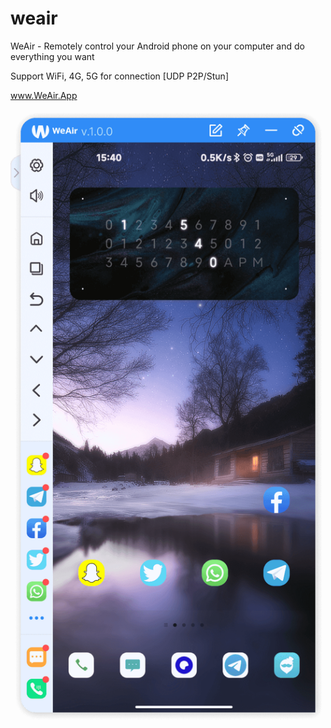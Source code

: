 # weair
WeAir - Remotely control your Android phone on your computer and do everything you want

Support WiFi, 4G, 5G for connection [UDP P2P/Stun]

www.WeAir.App

![Alt](https://github.com/sg-weair/weair/blob/main/play-img2.10c6be7.png)
